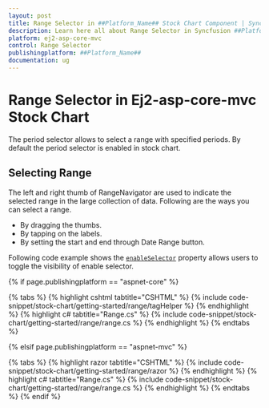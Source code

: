 ```yaml
---
layout: post
title: Range Selector in ##Platform_Name## Stock Chart Component | Syncfusion
description: Learn here all about Range Selector in Syncfusion ##Platform_Name## Stock Chart component of Syncfusion Essential JS 2 and more.
platform: ej2-asp-core-mvc
control: Range Selector
publishingplatform: ##Platform_Name##
documentation: ug
---
```



# Range Selector in Ej2-asp-core-mvc Stock Chart

The period selector allows to select a range with specified periods. By default the period selector is enabled in stock chart.

## Selecting Range

The left and right thumb of RangeNavigator are used to indicate the selected range in the large collection of data. Following are the ways you can select a range.

* By dragging the thumbs.
* By tapping on the labels.
* By setting the start and end through Date Range button.

Following code example shows the [`enableSelector`](https://help.syncfusion.com/cr/aspnetcore-js2/Syncfusion.EJ2.Charts.StockChart.html#Syncfusion_EJ2_Charts_StockChart_EnableSelector) property allows users to toggle the visibility of enable selector.

{% if page.publishingplatform == "aspnet-core" %}

{% tabs %}
{% highlight cshtml tabtitle="CSHTML" %}
{% include code-snippet/stock-chart/getting-started/range/tagHelper %}
{% endhighlight %}
{% highlight c# tabtitle="Range.cs" %}
{% include code-snippet/stock-chart/getting-started/range/range.cs %}
{% endhighlight %}
{% endtabs %}

{% elsif page.publishingplatform == "aspnet-mvc" %}

{% tabs %}
{% highlight razor tabtitle="CSHTML" %}
{% include code-snippet/stock-chart/getting-started/range/razor %}
{% endhighlight %}
{% highlight c# tabtitle="Range.cs" %}
{% include code-snippet/stock-chart/getting-started/range/range.cs %}
{% endhighlight %}
{% endtabs %}
{% endif %}


